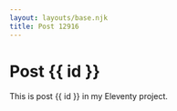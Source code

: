 ```yaml
---
layout: layouts/base.njk
title: Post 12916
---
```


# Post {{ id }}

This is post {{ id }} in my Eleventy project.

